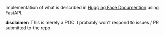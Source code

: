 Implementation of what is described in [Hugging Face Documention](https://huggingface.co/docs/transformers/pipeline_webserver)
using FastAPI.

**disclaimer:** This is merely a POC. I probably won't respond to issues / PR submitted to the repo.